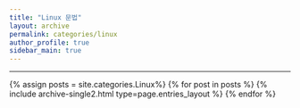 ```yaml
---
title: "Linux 문법"
layout: archive
permalink: categories/linux
author_profile: true
sidebar_main: true
---
```


<!-- 공백이 포함되어 있는 카테고리 이름의 경우 site.categories['a b c'] 이런식으로! -->

***

{% assign posts = site.categories.Linux%}
{% for post in posts %} {% include archive-single2.html type=page.entries_layout %} {% endfor %}
